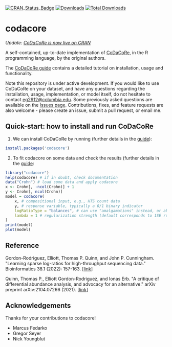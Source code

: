 [![CRAN_Status_Badge](http://www.r-pkg.org/badges/version/codacore)](https://cran.r-project.org/package=codacore)
[![Downloads](http://cranlogs.r-pkg.org/badges/codacore)](http://cranlogs.r-pkg.org/badges/codacore)
[![Total Downloads](http://cranlogs.r-pkg.org/badges/grand-total/codacore)](http://cranlogs.r-pkg.org/badges/grand-total/codacore)

# codacore

*Update: [CoDaCoRe is now live on CRAN](https://cran.r-project.org/web/packages/codacore/index.html)*

A self-contained, up-to-date implementation of [CoDaCoRe](https://doi.org/10.1093/bioinformatics/btab645), in the R programming language, by the original authors.

The [CoDaCoRe guide](https://egr95.github.io/R-codacore/inst/misc/guide.html) contains a detailed tutorial on installation, usage and functionality.

Note this repository is under active development. If you would like to use CoDaCoRe on your dataset, and have any questions regarding the installation, usage, implementation, or model itself, do not hesitate to contact <eg2912@columbia.edu>. Some previously asked questions are available on the [Issues page](https://github.com/egr95/R-codacore/issues).
Contributions, fixes, and feature requests are also welcome - please create an issue, submit a pull request, or email me.

## Quick-start: how to install and run CoDaCoRe

1. We can install CoDaCoRe by running (further details in the [guide](https://egr95.github.io/R-codacore/inst/misc/guide.html#installation)):

```r
install.packages('codacore')
```

2. To fit codacore on some data and check the results (further details in the [guide](https://egr95.github.io/R-codacore/inst/misc/guide.html#training-the-model):
```r
library("codacore")
help(codacore) # if in doubt, check documentation
data("Crohn") # load some data and apply codacore
x <- Crohn[, -ncol(Crohn)] + 1
y <- Crohn[, ncol(Crohn)]
model = codacore(
    x, # compositional input, e.g., HTS count data 
    y, # response variable, typically a 0/1 binary indicator 
    logRatioType = "balances", # can use "amalgamations" instead, or abbreviations "B" and "A"
    lambda = 1 # regularization strength (default corresponds to 1SE rule) 
)
print(model)
plot(model)
```

## Reference

Gordon-Rodriguez, Elliott, Thomas P. Quinn, and John P. Cunningham. "Learning sparse log-ratios for high-throughput sequencing data." Bioinformatics 38.1 (2022): 157-163. [[link](https://doi.org/10.1093/bioinformatics/btab645)]

Quinn, Thomas P., Elliott Gordon-Rodriguez, and Ionas Erb. "A critique of differential abundance analysis, and advocacy for an alternative." arXiv preprint arXiv:2104.07266 (2021). [[link](https://arxiv.org/abs/2104.07266)]

## Acknowledgements
Thanks for your contributions to codacore!

- Marcus Fedarko
- Gregor Seyer
- Nick Youngblut
